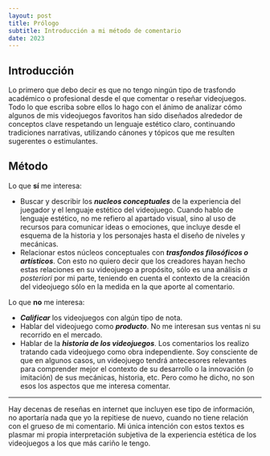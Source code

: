 ```yaml
---
layout: post
title: Prólogo
subtitle: Introducción a mi método de comentario
date: 2023
---
```


## Introducción

Lo primero que debo decir es que no tengo ningún tipo de trasfondo académico o profesional desde el que comentar o reseñar videojuegos. Todo lo que escriba sobre ellos lo hago con el ánimo de analizar cómo algunos de mis videojuegos favoritos han sido diseñados alrededor de conceptos clave respetando un lenguaje estético claro, continuando tradiciones narrativas, utilizando cánones y tópicos que me resulten sugerentes o estimulantes.

## Método

Lo que **sí** me interesa:

- Buscar y describir los ***nucleos conceptuales*** de la experiencia del juegador y el lenguaje estético del videojuego. Cuando hablo de lenguaje estético, no me refiero al apartado visual, sino al uso de recursos para comunicar ideas o emociones, que incluye desde el esquema de la historia y los personajes hasta el diseño de niveles y mecánicas.
- Relacionar estos núcleos conceptuales con ***trasfondos filosóficos o artísticos***. Con esto no quiero decir que los creadores hayan hecho estas relaciones en su videojuego a propósito, sólo es una análisis *a posteriori* por mi parte, teniendo en cuenta el contexto de la creación del videojuego sólo en la medida en la que aporte al comentario.

Lo que **no** me interesa:

- ***Calificar*** los videojuegos con algún tipo de nota.
- Hablar del videojuego como ***producto***. No me interesan sus ventas ni su recorrido en el mercado.
- Hablar de la ***historia de los videojuegos***. Los comentarios los realizo tratando cada videojuego como obra independiente. Soy consciente de que en algunos casos, un videojuego tendrá antecesores relevantes para comprender mejor el contexto de su desarrollo o la innovación (o imitación) de sus mecánicas, historia, etc. Pero como he dicho, no son esos los aspectos que me interesa comentar.

***

Hay decenas de reseñas en internet que incluyen ese tipo de información, no aportaría nada que yo la repitiese de nuevo, cuando no tiene relación con el grueso de mi comentario. Mi única intención con estos textos es plasmar mi propia interpretación subjetiva de la experiencia estética de los videojuegos a los que más cariño le tengo.